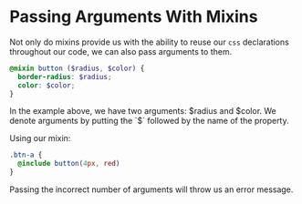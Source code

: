 # Passing Arguments With Mixins

Not only do mixins provide us with the ability to reuse our `css` declarations
throughout our code, we can also pass arguments to them.

```scss
@mixin button ($radius, $color) {
  border-radius: $radius;
  color: $color;
}
```

In the example above, we have two arguments: $radius and $color. We denote arguments by putting the `$` followed by the name of the property.

Using our mixin:

```scss
.btn-a {
  @include button(4px, red)
}
```
Passing the incorrect number of arguments will throw us an error message.
